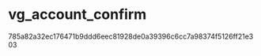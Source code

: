 vg_account_confirm
==================
785a82a32ec176471b9ddd6eec81928de0a39396c6cc7a98374f5126ff21e303
